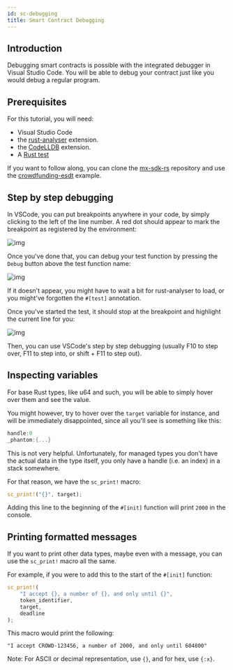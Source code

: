 ```yaml
---
id: sc-debugging
title: Smart Contract Debugging
---
```


[comment]: # (mx-abstract)

## Introduction

Debugging smart contracts is possible with the integrated debugger in Visual Studio Code. You will be able to debug your contract just like you would debug a regular program.

[comment]: # (mx-context-auto)

## Prerequisites

For this tutorial, you will need:
- Visual Studio Code  
- the [rust-analyser](https://marketplace.visualstudio.com/items?itemName=matklad.rust-analyzer) extension.  
- the [CodeLLDB](https://marketplace.visualstudio.com/items?itemName=vadimcn.vscode-lldb) extension.  
- A [Rust test](rust/sc-blackbox-example.md)

If you want to follow along, you can clone the [mx-sdk-rs](https://github.com/multiversx/mx-sdk-rs) repository and use the [crowdfunding-esdt](https://github.com/multiversx/mx-sdk-rs/tree/master/contracts/examples/crowdfunding-esdt) example.  

[comment]: # (mx-context-auto)

## Step by step debugging

In VSCode, you can put breakpoints anywhere in your code, by simply clicking to the left of the line number. A red dot should appear to mark the breakpoint as registered by the environment:

![img](/developers/sc-debugging/breakpoint_setup.png)

Once you've done that, you can debug your test function by pressing the `Debug` button above the test function name:

![img](/developers/sc-debugging/start_test.png)

If it doesn't appear, you might have to wait a bit for rust-analyser to load, or you might've forgotten the `#[test]` annotation.  

Once you've started the test, it should stop at the breakpoint and highlight the current line for you:

![img](/developers/sc-debugging/first_step_debugging.png)

Then, you can use VSCode's step by step debugging (usually F10 to step over, F11 to step into, or shift + F11 to step out).

[comment]: # (mx-context-auto)

## Inspecting variables

For base Rust types, like u64 and such, you will be able to simply hover over them and see the value.

You might however, try to hover over the `target` variable for instance, and will be immediately disappointed, since all you'll see is something like this:

```rust
handle:0
_phantom:{...}
```

This is not very helpful. Unfortunately, for managed types you don't have the actual data in the type itself, you only have a handle (i.e. an index) in a stack somewhere. 

For that reason, we have the `sc_print!` macro:

```rust
sc_print!("{}", target);
```

Adding this line to the beginning of the `#[init]` function will print `2000` in the console.

[comment]: # (mx-context-auto)

## Printing formatted messages

If you want to print other data types, maybe even with a message, you can use the `sc_print!` macro all the same.

For example, if you were to add this to the start of the `#[init]` function:
```rust
sc_print!(
    "I accept {}, a number of {}, and only until {}",
    token_identifier,
    target,
    deadline
);
```

This macro would print the following: 

`"I accept CROWD-123456, a number of 2000, and only until 604800"`

Note: For ASCII or decimal representation, use `{}`, and for hex, use `{:x}`.  
